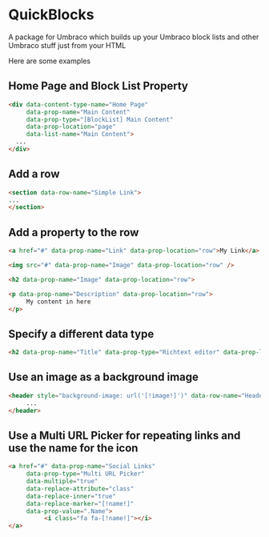 # QuickBlocks
A package for Umbraco which builds up your Umbraco block lists and other Umbraco stuff just from your HTML

Here are some examples

## Home Page and Block List Property

```html
<div data-content-type-name="Home Page" 
     data-prop-name="Main Content" 
     data-prop-type="[BlockList] Main Content" 
     data-prop-location="page" 
     data-list-name="Main Content">
  ...
</div>
```

## Add a row

```html
<section data-row-name="Simple Link">
...
</section>
```

## Add a property to the row

```html
<a href="#" data-prop-name="Link" data-prop-location="row">My Link</a>

<img src="#" data-prop-name="Image" data-prop-location="row" />

<h2 data-prop-name="Image" data-prop-location="row">

<p data-prop-name="Description" data-prop-location="row">
     My content in here
</p>
```

## Specify a different data type
```html
<h2 data-prop-name="Title" data-prop-type="Richtext editor" data-prop-location="row">
```

## Use an image as a background image
```html
<header style="background-image: url('[!image!]')" data-row-name="Header" data-prop-name="Image" data-prop-location="row" data-replace-marker="[!image!]" data-replace-inner="false" data-prop-type="Image Media Picker">
     ...
</header>
```

## Use a Multi URL Picker for repeating links and use the name for the icon
```html
<a href="#" data-prop-name="Social Links" 
     data-prop-type="Multi URL Picker" 
     data-multiple="true" 
     data-replace-attribute="class"  
     data-replace-inner="true" 
     data-replace-marker="[!name!]" 
     data-prop-value=".Name">
          <i class="fa fa-[!name!]"></i>
</a>
```

